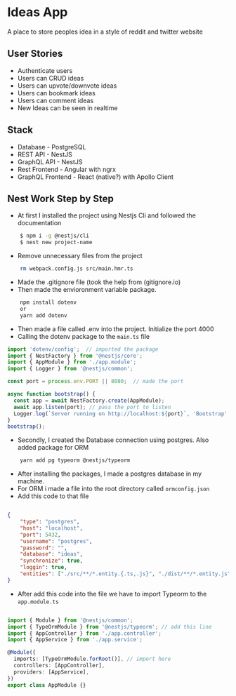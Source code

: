 # Ideas App

A place to store peoples idea in a style of reddit and twitter website

## User Stories

- Authenticate users
- Users can CRUD ideas
- Users can upvote/downvote ideas
- Users can bookmark ideas
- Users can comment ideas
- New Ideas can be seen in realtime

## Stack

- Database - PostgreSQL
- REST API - NestJS
- GraphQL API - NestJS
- Rest Frontend - Angular with ngrx
- GraphQL Frontend - React (native?) with Apollo Client


## Nest Work Step by Step

- At first I installed the project using Nestjs Cli and followed the documentation

```bash
    $ npm i -g @nestjs/cli
    $ nest new project-name
```
- Remove unnecessary files from the project

```bash
    rm webpack.config.js src/main.hmr.ts
```
- Made the .gitignore file (took the help from (gitignore.io)
- Then made the envioronment variable package.

```bash
    npm install dotenv
    or
    yarn add dotenv
```

- Then made a file called .env into the project. Initialize the port 4000
- Calling the dotenv package to the `main.ts` file

```ts
import 'dotenv/config';  // imported the package
import { NestFactory } from '@nestjs/core';
import { AppModule } from './app.module';
import { Logger } from '@nestjs/common';

const port = process.env.PORT || 8080;  // made the port

async function bootstrap() {
  const app = await NestFactory.create(AppModule);
  await app.listen(port); // pass the port to listen
  Logger.log(`Server running on http://localhost:${port}`, 'Bootstrap' ); // this line
}
bootstrap();

```
- Secondly, I created the Database connection using postgres. Also added package for ORM

```bash
    yarn add pg typeorm @nestjs/typeorm
```
- After installing the packages, I made a postgres database in my machine.
- For ORM i made a file into the root directory called `ormconfig.json`
- Add this code to that file

```json

{
    "type": "postgres",
    "host": "localhost",
    "port": 5432,
    "username": "postgres",
    "password": "",
    "database": "ideas",
    "synchronize": true,
    "loggin": true,
    "entities": ["./src/**/*.entity.{.ts,.js}", "./dist/**/*.entity.js"]
}


```

- After add this code into the file we have to import Typeorm to the `app.module.ts`

```ts

import { Module } from '@nestjs/common';
import { TypeOrmModule } from '@nestjs/typeorm'; // add this line
import { AppController } from './app.controller';
import { AppService } from './app.service';

@Module({
  imports: [TypeOrmModule.forRoot()], // import here
  controllers: [AppController],
  providers: [AppService],
})
export class AppModule {}



```